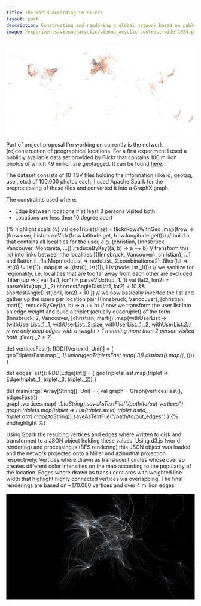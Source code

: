 ```yaml
---
title: The World according to Flickr
layout: post
description: Constructing and rendering a global network based on public Flickr data.
image: /experiments/vienna_acyclic/vienna_acyclic-contrast-wide-1024.png
---
```


[<img src='/experiments/vienna_acyclic/world_flickr.png'/>](/experiments/vienna_acyclic/world_flickr.png)

Part of project proposal I'm working on currently is the network
(re)construction of geographical locations. For a first experiment I used a
publicly available data set provided by Flickr that contains 100 million
photos of which 49 million are geotagged. It can be found [here](http://yahoolabs.tumblr.com/post/89783581601/one-hundred-million-creative-commons-flickr-images).

The dataset consists of 10 TSV files holding the information (like id,
geotag, user, etc.) of 100.000 photos each. I used Apache Spark for the
preprocessing of these files and converted it into a GraphX graph.

The constraints used where:

* Edge between locations if at least 3 persons visited both
* Locations are less then 10 degree apart

{% highlight scala %}
val geoTripletsFast = flickrRowsWithGeo
  .map(frow => (frow.user, List(makeVIdx(frow.latitude.get, frow.longitude.get))))
  // build a that contains all localities for the user, e.g. (christian, [Innsbruck, Vancouver, Montanita, ...])
  .reduceByKey((a, b) => a ++ b)
  // transform this list into links between the localities [((Innsbruck, Vancouver), christian), ...] and flatten it
  .flatMap(nodeList => nodeList._2.combinations(2)
                         .filter(lst => lst(0) != lst(1))
                         .map(lst => ((lst(0), lst(1)),  List(nodeList._1))))
  // we sanitize for regionality, i.e. localities that are too far away from each other are excluded
  .filter(tup => {
    val (lat1, lon1) = parseVIdx(tup._1._1)
    val (lat2, lon2) = parseVIdx(tup._1._2)
    shortestAngleDist(lat1, lat2) < 10 && shortestAngleDist(lon1, lon2) < 10
  })
  // we now basically inverted the list and gather up the users per location pair ((Innsbruck, Vancouver), [christian, marti])
  .reduceByKey((a, b) => a ++ b)
  // now we transform the user list into an edge weight and build a triplet (actually quadruplet) of the form (Innsbruck, 2, Vancouver, [christian, marti])
  .map(withUserList => (withUserList._1._1, withUserList._2.size, withUserList._1._2, withUserList._2))
  // we only keep edges with a weight > 1 meaning more than 2 person visited both
  .filter(_._2 > 2)



def verticesFast(): RDD[(VertexId, Unit)] = {
  geoTripletsFast.map(_._1).union(geoTripletsFast.map(_._3)).distinct().map((_, ()))
}

def edgesFast(): RDD[Edge[Int]] = {
  geoTripletsFast.map(triplet => Edge(triplet._1, triplet._3, triplet._2))
}

def main(args: Array[String]): Unit = {
  val graph = Graph(verticesFast(), edgesFast())
    graph.vertices.map(_._1.toString).saveAsTextFile("/path/to/out_vertices")
    graph.triplets.map(triplet => List(triplet.srcId, triplet.dstId, triplet.attr).map(_.toString)).saveAsTextFile("/path/to/out_edges")
}
{% endhighlight %}

Using Spark the resulting vertices and edges where written to disk and
transformed to a JSON object holding these values. Using d3.js (world
rendering) and processing.js (BFS rendering) this JSON object was loaded and
the network projected onto a Miller and azimuthal projection respectively.
Vertices where drawn as translucent circles whose overlap creates different
color intensities on the map according to the popularity of the location. Edges
where drawn as translucent arcs with weighted line width that highlight highly
connected vertices via overlapping. The final renderings are based on ~170.000
vertices and over 4 million edges.

[<img src='/experiments/vienna_acyclic/vienna_acyclic-contrast-wide-1920.png' class="bg-image" />](/experiments/vienna_acyclic/vienna_acyclic-contrast-wide-1920.png)



